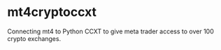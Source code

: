 # mt4cryptoccxt
Connecting mt4 to Python CCXT to give meta trader access to over 100 crypto exchanges.
